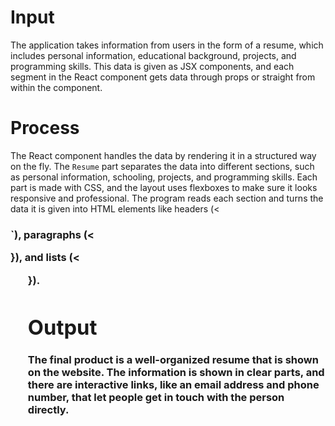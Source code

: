 # Input
The application takes information from users in the form of a resume, which includes personal information, educational background, projects, and programming skills. This data is given as JSX components, and each segment in the React component gets data through props or straight from within the component.

# Process
The React component handles the data by rendering it in a structured way on the fly. The `Resume` part separates the data into different sections, such as personal information, schooling, projects, and programming skills. Each part is made with CSS, and the layout uses flexboxes to make sure it looks responsive and professional. The program reads each section and turns the data it is given into HTML elements like headers (<<h3>`), paragraphs (<<p>}), and lists (<<ul>}).

# Output
The final product is a well-organized resume that is shown on the website. The information is shown in clear parts, and there are interactive links, like an email address and phone number, that let people get in touch with the person directly.
